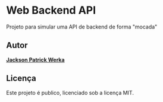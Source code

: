 # Web Backend API

Projeto para simular uma API de backend de forma "mocada"

## Autor

[**Jackson Patrick Werka**](mailto:jpwerka@gmail.com)

## Licença

Este projeto é publico, licenciado sob a licença MIT.
